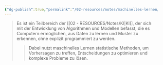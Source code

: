 ```yaml
---
{"dg-publish":true,"permalink":"/02-resources/notes/machinelles-lernen/","tags":["ausbildung/gfn/ap1/vorbereitung","informatik/AI"],"noteIcon":"","updated":"2025-10-29T12:59:07.941+01:00"}
---
```


>Es ist ein Teilbereich der [[02 - RESOURCES/Notes/KI\|KI]], der sich mit der Entwicklung von Algorithmen und Modellen befasst, die es Computern ermöglichen, aus Daten zu lernen und Muster zu erkennen, ohne explizit programmiert zu werden.
>>Dabei nutzt maschinelles Lernen statistische Methoden, um Vorhersagen zu treffen, Entscheidungen zu optimieren und komplexe Probleme zu lösen.